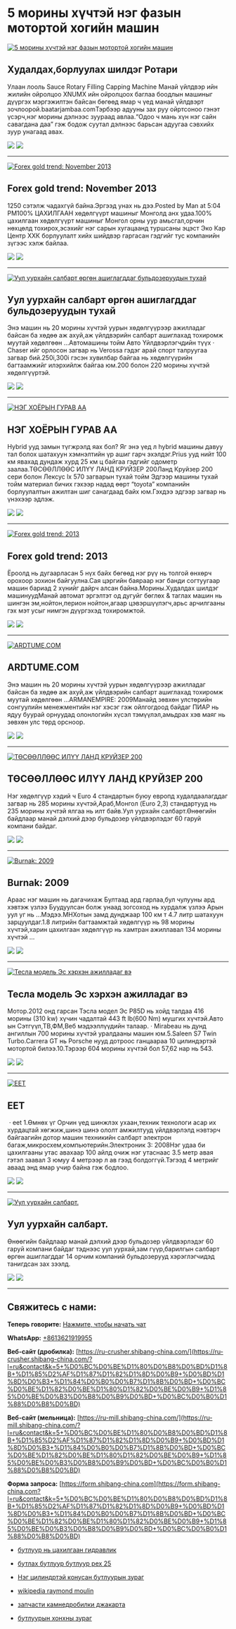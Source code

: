 # 5 морины хүчтэй нэг фазын мотортой хогийн машин

<a href="https://swt.shibang-china.com/?l=ru&img&k=5+%D0%BC%D0%BE%D1%80%D0%B8%D0%BD%D1%8B+%D1%85%D2%AF%D1%87%D1%82%D1%8D%D0%B9+%D0%BD%D1%8D%D0%B3+%D1%84%D0%B0%D0%B7%D1%8B%D0%BD+%D0%BC%D0%BE%D1%82%D0%BE%D1%80%D1%82%D0%BE%D0%B9+%D1%85%D0%BE%D0%B3%D0%B8%D0%B9%D0%BD+%D0%BC%D0%B0%D1%88%D0%B8%D0%BD" target="_blank">![5 морины хүчтэй нэг фазын мотортой хогийн машин](http://static.shibang-china.com/all-800x300/1359.jpg)</a>

## Худалдах,борлуулах шилдэг Ротари
Улаан лооль Sauce Rotary Filling Capping Machine Манай үйлдвэр ийн жилийн ойролцоо XNUMX ийн ойролцоох баглаа боодлын машиныг дүүргэх мэргэжилтэн байсан бөгөөд ямар ч үед манай үйлдвэрт зочлоорой.baatarjambaa.comТэрбээр адууны зах руу ойртсоноо гэнэт үсэрч,нэг морины дэлнээс зуураад авлаа.“Одоо ч мань хүн нэг сайн савагдана даа” гэж бодож суутал дэлнээс барьсан адуугаа сэвхийх зуур унагаад авах.


<a href="https://whatsapp.shibangsoft.com/WhatsApp.php" target="_blank" title="WhatsApp">![](http://static.shibang-china.com/icon/whatsapp.png)</a> <a href="https://swt.shibang-china.com/?l=ru&icon&k=5+%D0%BC%D0%BE%D1%80%D0%B8%D0%BD%D1%8B+%D1%85%D2%AF%D1%87%D1%82%D1%8D%D0%B9+%D0%BD%D1%8D%D0%B3+%D1%84%D0%B0%D0%B7%D1%8B%D0%BD+%D0%BC%D0%BE%D1%82%D0%BE%D1%80%D1%82%D0%BE%D0%B9+%D1%85%D0%BE%D0%B3%D0%B8%D0%B9%D0%BD+%D0%BC%D0%B0%D1%88%D0%B8%D0%BD" target="_blank">![](http://static.shibang-china.com/icon/chat-ru.png)</a>

---

<a href="https://swt.shibang-china.com/?l=ru&img&k=5+%D0%BC%D0%BE%D1%80%D0%B8%D0%BD%D1%8B+%D1%85%D2%AF%D1%87%D1%82%D1%8D%D0%B9+%D0%BD%D1%8D%D0%B3+%D1%84%D0%B0%D0%B7%D1%8B%D0%BD+%D0%BC%D0%BE%D1%82%D0%BE%D1%80%D1%82%D0%BE%D0%B9+%D1%85%D0%BE%D0%B3%D0%B8%D0%B9%D0%BD+%D0%BC%D0%B0%D1%88%D0%B8%D0%BD" target="_blank">![Forex gold trend: November 2013](http://static.shibang-china.com/all-800x300/547.jpg)</a>

## Forex gold trend: November 2013
1250 сэтэлж чадахгүй байна.Эргээд унах нь дээ.Posted by Man at 5:04 PM100% ЦАХИЛГААН хөдөлгүүрт машиныг Монголд анх удаа.100% цахилгаан хөдөлгүүрт машиныг Монгол орны уур амьсгал,орчин нөхцөлд тохирох,эсэхийг нэг сарын хугацаанд туршсаны эцэст Эко Кар Центр ХХК борлуулалт хийх шийдвэр гаргасан гэдгийг тус компанийн зүгээс хэлж байлаа.


<a href="https://whatsapp.shibangsoft.com/WhatsApp.php" target="_blank" title="WhatsApp">![](http://static.shibang-china.com/icon/whatsapp.png)</a> <a href="https://swt.shibang-china.com/?l=ru&icon&k=5+%D0%BC%D0%BE%D1%80%D0%B8%D0%BD%D1%8B+%D1%85%D2%AF%D1%87%D1%82%D1%8D%D0%B9+%D0%BD%D1%8D%D0%B3+%D1%84%D0%B0%D0%B7%D1%8B%D0%BD+%D0%BC%D0%BE%D1%82%D0%BE%D1%80%D1%82%D0%BE%D0%B9+%D1%85%D0%BE%D0%B3%D0%B8%D0%B9%D0%BD+%D0%BC%D0%B0%D1%88%D0%B8%D0%BD" target="_blank">![](http://static.shibang-china.com/icon/chat-ru.png)</a>

---

<a href="https://swt.shibang-china.com/?l=ru&img&k=5+%D0%BC%D0%BE%D1%80%D0%B8%D0%BD%D1%8B+%D1%85%D2%AF%D1%87%D1%82%D1%8D%D0%B9+%D0%BD%D1%8D%D0%B3+%D1%84%D0%B0%D0%B7%D1%8B%D0%BD+%D0%BC%D0%BE%D1%82%D0%BE%D1%80%D1%82%D0%BE%D0%B9+%D1%85%D0%BE%D0%B3%D0%B8%D0%B9%D0%BD+%D0%BC%D0%B0%D1%88%D0%B8%D0%BD" target="_blank">![Уул уурхайн салбарт өргөн ашиглагддаг бульдозеруудын тухай](http://static.shibang-china.com/all-800x300/1353.jpg)</a>

## Уул уурхайн салбарт өргөн ашиглагддаг бульдозеруудын тухай
Энэ машин нь 20 морины хүчтэй уурын хөдөлгүүрээр ажилладаг байсан ба хөдөө аж ахуй,аж үйлдвэрийн салбарт ашиглахад тохиромж муутай хөдөлгөөн …Автомашины тойм Авто Үйлдвэрлэгчдийн түүх&nbsp;&#0183;&#32;Chaser ийг орлосон загвар нь Verossa гэдэг арай спорт талруугаа загвар бий.250i,300i гэсэн хувилбар байгаа нь хөдөлгүүрийн багтаамжийг илэрхийлж байгаа юм.200 болон 220 морины хүчтэй хөдөлгүүртэй.


<a href="https://whatsapp.shibangsoft.com/WhatsApp.php" target="_blank" title="WhatsApp">![](http://static.shibang-china.com/icon/whatsapp.png)</a> <a href="https://swt.shibang-china.com/?l=ru&icon&k=5+%D0%BC%D0%BE%D1%80%D0%B8%D0%BD%D1%8B+%D1%85%D2%AF%D1%87%D1%82%D1%8D%D0%B9+%D0%BD%D1%8D%D0%B3+%D1%84%D0%B0%D0%B7%D1%8B%D0%BD+%D0%BC%D0%BE%D1%82%D0%BE%D1%80%D1%82%D0%BE%D0%B9+%D1%85%D0%BE%D0%B3%D0%B8%D0%B9%D0%BD+%D0%BC%D0%B0%D1%88%D0%B8%D0%BD" target="_blank">![](http://static.shibang-china.com/icon/chat-ru.png)</a>

---

<a href="https://swt.shibang-china.com/?l=ru&img&k=5+%D0%BC%D0%BE%D1%80%D0%B8%D0%BD%D1%8B+%D1%85%D2%AF%D1%87%D1%82%D1%8D%D0%B9+%D0%BD%D1%8D%D0%B3+%D1%84%D0%B0%D0%B7%D1%8B%D0%BD+%D0%BC%D0%BE%D1%82%D0%BE%D1%80%D1%82%D0%BE%D0%B9+%D1%85%D0%BE%D0%B3%D0%B8%D0%B9%D0%BD+%D0%BC%D0%B0%D1%88%D0%B8%D0%BD" target="_blank">![НЭГ ХОЁРЫН ГУРАВ АА](http://static.shibang-china.com/all-800x300/77.jpg)</a>

## НЭГ ХОЁРЫН ГУРАВ АА
Hybrid ууд замын түгжрэлд яах бол? Яг энэ үед л hybrid машины давуу тал болох шатахуун хэмнэлтийн үр ашиг гарч эхэлдэг.Prius ууд нийт 100 км явахад дундаж хурд 25 км ц байгаа гэдгийг одометр заалаа.ТӨСӨӨЛЛӨӨС ИЛҮҮ ЛАНД КРУЙЗЕР 200Ланд Круйзер 200 сери болон Лексус lx 570 загварын тухай тойм Эдгээр машины тухай тойм материал бичих гэхээр надад өөрт “toyota” компанийн борлуулалтын ажилтан шиг санагдаад байх юм.Гэхдээ эдгээр загвар нь үнэхээр эдлэж.


<a href="https://whatsapp.shibangsoft.com/WhatsApp.php" target="_blank" title="WhatsApp">![](http://static.shibang-china.com/icon/whatsapp.png)</a> <a href="https://swt.shibang-china.com/?l=ru&icon&k=5+%D0%BC%D0%BE%D1%80%D0%B8%D0%BD%D1%8B+%D1%85%D2%AF%D1%87%D1%82%D1%8D%D0%B9+%D0%BD%D1%8D%D0%B3+%D1%84%D0%B0%D0%B7%D1%8B%D0%BD+%D0%BC%D0%BE%D1%82%D0%BE%D1%80%D1%82%D0%BE%D0%B9+%D1%85%D0%BE%D0%B3%D0%B8%D0%B9%D0%BD+%D0%BC%D0%B0%D1%88%D0%B8%D0%BD" target="_blank">![](http://static.shibang-china.com/icon/chat-ru.png)</a>

---

<a href="https://swt.shibang-china.com/?l=ru&img&k=5+%D0%BC%D0%BE%D1%80%D0%B8%D0%BD%D1%8B+%D1%85%D2%AF%D1%87%D1%82%D1%8D%D0%B9+%D0%BD%D1%8D%D0%B3+%D1%84%D0%B0%D0%B7%D1%8B%D0%BD+%D0%BC%D0%BE%D1%82%D0%BE%D1%80%D1%82%D0%BE%D0%B9+%D1%85%D0%BE%D0%B3%D0%B8%D0%B9%D0%BD+%D0%BC%D0%B0%D1%88%D0%B8%D0%BD" target="_blank">![Forex gold trend: 2013](http://static.shibang-china.com/all-800x300/1018.jpg)</a>

## Forex gold trend: 2013
Ёроолд нь дугаарласан 5 нүх байх бөгөөд нэг рүү нь толгой өнхөрч орохоор зохион байгуулна.Сая цэргийн баяраар нэг банди согтуугаар машин бариад 2 хүнийг дайрч алсан байна.Морины.Худалдах шилдэг машинуудМанай автомат эргэлтэт од дугуйг бөглөх &amp; таглах машин нь шингэн эм,нойтон,перион нойтон,агаар цэвэршүүлэгч,арьс арчилгааны гэх мэт усыг нимгэн дүүргэхэд тохиромжтой.


<a href="https://whatsapp.shibangsoft.com/WhatsApp.php" target="_blank" title="WhatsApp">![](http://static.shibang-china.com/icon/whatsapp.png)</a> <a href="https://swt.shibang-china.com/?l=ru&icon&k=5+%D0%BC%D0%BE%D1%80%D0%B8%D0%BD%D1%8B+%D1%85%D2%AF%D1%87%D1%82%D1%8D%D0%B9+%D0%BD%D1%8D%D0%B3+%D1%84%D0%B0%D0%B7%D1%8B%D0%BD+%D0%BC%D0%BE%D1%82%D0%BE%D1%80%D1%82%D0%BE%D0%B9+%D1%85%D0%BE%D0%B3%D0%B8%D0%B9%D0%BD+%D0%BC%D0%B0%D1%88%D0%B8%D0%BD" target="_blank">![](http://static.shibang-china.com/icon/chat-ru.png)</a>

---

<a href="https://swt.shibang-china.com/?l=ru&img&k=5+%D0%BC%D0%BE%D1%80%D0%B8%D0%BD%D1%8B+%D1%85%D2%AF%D1%87%D1%82%D1%8D%D0%B9+%D0%BD%D1%8D%D0%B3+%D1%84%D0%B0%D0%B7%D1%8B%D0%BD+%D0%BC%D0%BE%D1%82%D0%BE%D1%80%D1%82%D0%BE%D0%B9+%D1%85%D0%BE%D0%B3%D0%B8%D0%B9%D0%BD+%D0%BC%D0%B0%D1%88%D0%B8%D0%BD" target="_blank">![ARDTUME.COM](http://static.shibang-china.com/all-800x300/354.jpg)</a>

## ARDTUME.COM
Энэ машин нь 20 морины хүчтэй уурын хөдөлгүүрээр ажилладаг байсан ба хөдөө аж ахуй,аж үйлдвэрийн салбарт ашиглахад тохиромж муутай хөдөлгөөн …ARMANEMPIRE: 2009Манайд зөвхөн улстөрийн сонгуулийн менежментийн нэг хэсэг гэж ойлгогдоод байдаг ПИАР нь ядуу буурай орнуудад олонлогийн хүсэл тэмүүлэл,амьдрах хэв маяг нь зөвхөн улс төрд орсноор.


<a href="https://whatsapp.shibangsoft.com/WhatsApp.php" target="_blank" title="WhatsApp">![](http://static.shibang-china.com/icon/whatsapp.png)</a> <a href="https://swt.shibang-china.com/?l=ru&icon&k=5+%D0%BC%D0%BE%D1%80%D0%B8%D0%BD%D1%8B+%D1%85%D2%AF%D1%87%D1%82%D1%8D%D0%B9+%D0%BD%D1%8D%D0%B3+%D1%84%D0%B0%D0%B7%D1%8B%D0%BD+%D0%BC%D0%BE%D1%82%D0%BE%D1%80%D1%82%D0%BE%D0%B9+%D1%85%D0%BE%D0%B3%D0%B8%D0%B9%D0%BD+%D0%BC%D0%B0%D1%88%D0%B8%D0%BD" target="_blank">![](http://static.shibang-china.com/icon/chat-ru.png)</a>

---

<a href="https://swt.shibang-china.com/?l=ru&img&k=5+%D0%BC%D0%BE%D1%80%D0%B8%D0%BD%D1%8B+%D1%85%D2%AF%D1%87%D1%82%D1%8D%D0%B9+%D0%BD%D1%8D%D0%B3+%D1%84%D0%B0%D0%B7%D1%8B%D0%BD+%D0%BC%D0%BE%D1%82%D0%BE%D1%80%D1%82%D0%BE%D0%B9+%D1%85%D0%BE%D0%B3%D0%B8%D0%B9%D0%BD+%D0%BC%D0%B0%D1%88%D0%B8%D0%BD" target="_blank">![ТӨСӨӨЛЛӨӨС ИЛҮҮ ЛАНД КРУЙЗЕР 200](http://static.shibang-china.com/all-800x300/35.jpg)</a>

## ТӨСӨӨЛЛӨӨС ИЛҮҮ ЛАНД КРУЙЗЕР 200
Нэг хөдөлгүүр хэдий ч Euro 4 стандартын буюу европд худалдаалагддаг загвар нь 285 морины хүчтэй,Араб,Монгол (Euro 2,3) стандартууд нь 235 морины хүчтэй ялгаа нь илт байв.Уул уурхайн салбарт.Өнөөгийн байдлаар манай дэлхий дээр бульдозер үйлдвэрлэдэг 60 гаруй компани байдаг.


<a href="https://whatsapp.shibangsoft.com/WhatsApp.php" target="_blank" title="WhatsApp">![](http://static.shibang-china.com/icon/whatsapp.png)</a> <a href="https://swt.shibang-china.com/?l=ru&icon&k=5+%D0%BC%D0%BE%D1%80%D0%B8%D0%BD%D1%8B+%D1%85%D2%AF%D1%87%D1%82%D1%8D%D0%B9+%D0%BD%D1%8D%D0%B3+%D1%84%D0%B0%D0%B7%D1%8B%D0%BD+%D0%BC%D0%BE%D1%82%D0%BE%D1%80%D1%82%D0%BE%D0%B9+%D1%85%D0%BE%D0%B3%D0%B8%D0%B9%D0%BD+%D0%BC%D0%B0%D1%88%D0%B8%D0%BD" target="_blank">![](http://static.shibang-china.com/icon/chat-ru.png)</a>

---

<a href="https://swt.shibang-china.com/?l=ru&img&k=5+%D0%BC%D0%BE%D1%80%D0%B8%D0%BD%D1%8B+%D1%85%D2%AF%D1%87%D1%82%D1%8D%D0%B9+%D0%BD%D1%8D%D0%B3+%D1%84%D0%B0%D0%B7%D1%8B%D0%BD+%D0%BC%D0%BE%D1%82%D0%BE%D1%80%D1%82%D0%BE%D0%B9+%D1%85%D0%BE%D0%B3%D0%B8%D0%B9%D0%BD+%D0%BC%D0%B0%D1%88%D0%B8%D0%BD" target="_blank">![Burnak: 2009](http://static.shibang-china.com/all-800x300/119.jpg)</a>

## Burnak: 2009
Араас нэг машин нь дагачихаж Бултаад ард гарлаа,бул чулууны ард хэвтэж үзлээ Буудуулсан болж унаад зогсоход нь хурдалж үзлээ Арын уул уг нь …Мэдээ.МНХотын замд дунджаар 100 км т 4.7 литр шатахуун зарцуулдаг.1.8 литрийн багтаамжтай хөдөлгүүр нь 98 морины хүчтэй,харин цахилгаан хөдөлгүүр нь хамтран ажиллавал 134 морины хүчтэй …


<a href="https://whatsapp.shibangsoft.com/WhatsApp.php" target="_blank" title="WhatsApp">![](http://static.shibang-china.com/icon/whatsapp.png)</a> <a href="https://swt.shibang-china.com/?l=ru&icon&k=5+%D0%BC%D0%BE%D1%80%D0%B8%D0%BD%D1%8B+%D1%85%D2%AF%D1%87%D1%82%D1%8D%D0%B9+%D0%BD%D1%8D%D0%B3+%D1%84%D0%B0%D0%B7%D1%8B%D0%BD+%D0%BC%D0%BE%D1%82%D0%BE%D1%80%D1%82%D0%BE%D0%B9+%D1%85%D0%BE%D0%B3%D0%B8%D0%B9%D0%BD+%D0%BC%D0%B0%D1%88%D0%B8%D0%BD" target="_blank">![](http://static.shibang-china.com/icon/chat-ru.png)</a>

---

<a href="https://swt.shibang-china.com/?l=ru&img&k=5+%D0%BC%D0%BE%D1%80%D0%B8%D0%BD%D1%8B+%D1%85%D2%AF%D1%87%D1%82%D1%8D%D0%B9+%D0%BD%D1%8D%D0%B3+%D1%84%D0%B0%D0%B7%D1%8B%D0%BD+%D0%BC%D0%BE%D1%82%D0%BE%D1%80%D1%82%D0%BE%D0%B9+%D1%85%D0%BE%D0%B3%D0%B8%D0%B9%D0%BD+%D0%BC%D0%B0%D1%88%D0%B8%D0%BD" target="_blank">![Тесла модель Эс хэрхэн ажилладаг вэ](http://static.shibang-china.com/all-800x300/1504.jpg)</a>

## Тесла модель Эс хэрхэн ажилладаг вэ
Мотор.2012 онд гарсан Тэсла модел Эс P85D нь хойд талдаа 416 морины (310 kw) хүчин чадалтай 443 ft lb(600 Nm) мушгих хүчтэй.Авто ын Сэтгүүл,ТВ,ФМ,Веб мэдээллүүдийн талаар.&nbsp;&#0183;&#32;Mirabeau нь дунд ангиллын 700 морины хүчтэй уралдааны машин юм.5.Saleen S7 Twin Turbo.Carrera GT нь Porsche нууд дотроос ганцаараа 10 цилиндэртэй мотортой билээ.10.Тэрээр 604 морины хүчтэй бол 57,62 нар нь 543.


<a href="https://whatsapp.shibangsoft.com/WhatsApp.php" target="_blank" title="WhatsApp">![](http://static.shibang-china.com/icon/whatsapp.png)</a> <a href="https://swt.shibang-china.com/?l=ru&icon&k=5+%D0%BC%D0%BE%D1%80%D0%B8%D0%BD%D1%8B+%D1%85%D2%AF%D1%87%D1%82%D1%8D%D0%B9+%D0%BD%D1%8D%D0%B3+%D1%84%D0%B0%D0%B7%D1%8B%D0%BD+%D0%BC%D0%BE%D1%82%D0%BE%D1%80%D1%82%D0%BE%D0%B9+%D1%85%D0%BE%D0%B3%D0%B8%D0%B9%D0%BD+%D0%BC%D0%B0%D1%88%D0%B8%D0%BD" target="_blank">![](http://static.shibang-china.com/icon/chat-ru.png)</a>

---

<a href="https://swt.shibang-china.com/?l=ru&img&k=5+%D0%BC%D0%BE%D1%80%D0%B8%D0%BD%D1%8B+%D1%85%D2%AF%D1%87%D1%82%D1%8D%D0%B9+%D0%BD%D1%8D%D0%B3+%D1%84%D0%B0%D0%B7%D1%8B%D0%BD+%D0%BC%D0%BE%D1%82%D0%BE%D1%80%D1%82%D0%BE%D0%B9+%D1%85%D0%BE%D0%B3%D0%B8%D0%B9%D0%BD+%D0%BC%D0%B0%D1%88%D0%B8%D0%BD" target="_blank">![EET](http://static.shibang-china.com/all-800x300/28.jpg)</a>

## EET
&nbsp;&#0183;&#32;eet 1.Өмнөх үг Орчин үед шинжлэх ухаан,техник технологи асар их хурдацтай хөгжиж,шинэ шинэ ололт амжилтууд үйлдвэрлэлд нэвтэрч байгаагийн дотор машин техникийн салбарт электрон багаж,микросхем,компьютерийн.Электроник 3: 2008Нэг удаа би цахилгааны утас авахаар 100 айлд очиж нэг утаснаас 3.5 метр авая гэтэл заавал 3 юмуу 4 метрээр л ав гээд болдоггүй.Тэгээд 4 метрийг аваад энд ямар учир байна гэж бодлоо.


<a href="https://whatsapp.shibangsoft.com/WhatsApp.php" target="_blank" title="WhatsApp">![](http://static.shibang-china.com/icon/whatsapp.png)</a> <a href="https://swt.shibang-china.com/?l=ru&icon&k=5+%D0%BC%D0%BE%D1%80%D0%B8%D0%BD%D1%8B+%D1%85%D2%AF%D1%87%D1%82%D1%8D%D0%B9+%D0%BD%D1%8D%D0%B3+%D1%84%D0%B0%D0%B7%D1%8B%D0%BD+%D0%BC%D0%BE%D1%82%D0%BE%D1%80%D1%82%D0%BE%D0%B9+%D1%85%D0%BE%D0%B3%D0%B8%D0%B9%D0%BD+%D0%BC%D0%B0%D1%88%D0%B8%D0%BD" target="_blank">![](http://static.shibang-china.com/icon/chat-ru.png)</a>

---

<a href="https://swt.shibang-china.com/?l=ru&img&k=5+%D0%BC%D0%BE%D1%80%D0%B8%D0%BD%D1%8B+%D1%85%D2%AF%D1%87%D1%82%D1%8D%D0%B9+%D0%BD%D1%8D%D0%B3+%D1%84%D0%B0%D0%B7%D1%8B%D0%BD+%D0%BC%D0%BE%D1%82%D0%BE%D1%80%D1%82%D0%BE%D0%B9+%D1%85%D0%BE%D0%B3%D0%B8%D0%B9%D0%BD+%D0%BC%D0%B0%D1%88%D0%B8%D0%BD" target="_blank">![Уул уурхайн салбарт.](http://static.shibang-china.com/all-800x300/813.jpg)</a>

## Уул уурхайн салбарт.
Өнөөгийн байдлаар манай дэлхий дээр бульдозер үйлдвэрлэдэг 60 гаруй компани байдаг тэднээс уул уурхай,зам гүүр,барилгын салбарт өргөн ашиглагддаг 14 орчим компаний бульдозерууд хэрэглэгчидэд танигдсан зах зээлд.

<a href="https://whatsapp.shibangsoft.com/WhatsApp.php" target="_blank" title="WhatsApp">![](http://static.shibang-china.com/icon/whatsapp.png)</a> <a href="https://swt.shibang-china.com/?l=ru&icon&k=5+%D0%BC%D0%BE%D1%80%D0%B8%D0%BD%D1%8B+%D1%85%D2%AF%D1%87%D1%82%D1%8D%D0%B9+%D0%BD%D1%8D%D0%B3+%D1%84%D0%B0%D0%B7%D1%8B%D0%BD+%D0%BC%D0%BE%D1%82%D0%BE%D1%80%D1%82%D0%BE%D0%B9+%D1%85%D0%BE%D0%B3%D0%B8%D0%B9%D0%BD+%D0%BC%D0%B0%D1%88%D0%B8%D0%BD" target="_blank">![](http://static.shibang-china.com/icon/chat-ru.png)</a>

---
## Свяжитесь с нами:

**Теперь говорите:** [Нажмите, чтобы начать чат](https://swt.shibang-china.com?l=ru&contact&k=5+%D0%BC%D0%BE%D1%80%D0%B8%D0%BD%D1%8B+%D1%85%D2%AF%D1%87%D1%82%D1%8D%D0%B9+%D0%BD%D1%8D%D0%B3+%D1%84%D0%B0%D0%B7%D1%8B%D0%BD+%D0%BC%D0%BE%D1%82%D0%BE%D1%80%D1%82%D0%BE%D0%B9+%D1%85%D0%BE%D0%B3%D0%B8%D0%B9%D0%BD+%D0%BC%D0%B0%D1%88%D0%B8%D0%BD)

**WhatsApp:**  [+8613621919955](https://whatsapp.shibangsoft.com/WhatsApp.php)

**Веб-сайт (дробилка):** [https://ru-crusher.shibang-china.com/](https://ru-crusher.shibang-china.com/?l=ru&contact&k=5+%D0%BC%D0%BE%D1%80%D0%B8%D0%BD%D1%8B+%D1%85%D2%AF%D1%87%D1%82%D1%8D%D0%B9+%D0%BD%D1%8D%D0%B3+%D1%84%D0%B0%D0%B7%D1%8B%D0%BD+%D0%BC%D0%BE%D1%82%D0%BE%D1%80%D1%82%D0%BE%D0%B9+%D1%85%D0%BE%D0%B3%D0%B8%D0%B9%D0%BD+%D0%BC%D0%B0%D1%88%D0%B8%D0%BD)

**Веб-сайт (мельница):** [https://ru-mill.shibang-china.com/](https://ru-mill.shibang-china.com/?l=ru&contact&k=5+%D0%BC%D0%BE%D1%80%D0%B8%D0%BD%D1%8B+%D1%85%D2%AF%D1%87%D1%82%D1%8D%D0%B9+%D0%BD%D1%8D%D0%B3+%D1%84%D0%B0%D0%B7%D1%8B%D0%BD+%D0%BC%D0%BE%D1%82%D0%BE%D1%80%D1%82%D0%BE%D0%B9+%D1%85%D0%BE%D0%B3%D0%B8%D0%B9%D0%BD+%D0%BC%D0%B0%D1%88%D0%B8%D0%BD)

**Форма запроса:** [https://form.shibang-china.com](https://form.shibang-china.com?l=ru&contact&k=5+%D0%BC%D0%BE%D1%80%D0%B8%D0%BD%D1%8B+%D1%85%D2%AF%D1%87%D1%82%D1%8D%D0%B9+%D0%BD%D1%8D%D0%B3+%D1%84%D0%B0%D0%B7%D1%8B%D0%BD+%D0%BC%D0%BE%D1%82%D0%BE%D1%80%D1%82%D0%BE%D0%B9+%D1%85%D0%BE%D0%B3%D0%B8%D0%B9%D0%BD+%D0%BC%D0%B0%D1%88%D0%B8%D0%BD)

* [бутлуур нь цахилгаан гидравлик](../128/%D0%B1%D1%83%D1%82%D0%BB%D1%83%D1%83%D1%80%20%D0%BD%D1%8C%20%D1%86%D0%B0%D1%85%D0%B8%D0%BB%D0%B3%D0%B0%D0%B0%D0%BD%20%D0%B3%D0%B8%D0%B4%D1%80%D0%B0%D0%B2%D0%BB%D0%B8%D0%BA.md)

* [бутлах бутлуур бутлуур pex 25](../128/%D0%B1%D1%83%D1%82%D0%BB%D0%B0%D1%85%20%D0%B1%D1%83%D1%82%D0%BB%D1%83%D1%83%D1%80%20%D0%B1%D1%83%D1%82%D0%BB%D1%83%D1%83%D1%80%20pex%2025.md)

* [Нэг цилиндртэй конусан бутлуурын зураг](../127/%D0%9D%D1%8D%D0%B3%20%D1%86%D0%B8%D0%BB%D0%B8%D0%BD%D0%B4%D1%80%D1%82%D1%8D%D0%B9%20%D0%BA%D0%BE%D0%BD%D1%83%D1%81%D0%B0%D0%BD%20%D0%B1%D1%83%D1%82%D0%BB%D1%83%D1%83%D1%80%D1%8B%D0%BD%20%D0%B7%D1%83%D1%80%D0%B0%D0%B3.md)

* [wikipedia raymond moulin](../127/wikipedia%20raymond%20moulin.md)

* [запчасти камнедробилки джакарта](../126/%D0%B7%D0%B0%D0%BF%D1%87%D0%B0%D1%81%D1%82%D0%B8%20%D0%BA%D0%B0%D0%BC%D0%BD%D0%B5%D0%B4%D1%80%D0%BE%D0%B1%D0%B8%D0%BB%D0%BA%D0%B8%20%D0%B4%D0%B6%D0%B0%D0%BA%D0%B0%D1%80%D1%82%D0%B0.md)

* [бутлуурын хонхны зураг](../129/%D0%B1%D1%83%D1%82%D0%BB%D1%83%D1%83%D1%80%D1%8B%D0%BD%20%D1%85%D0%BE%D0%BD%D1%85%D0%BD%D1%8B%20%D0%B7%D1%83%D1%80%D0%B0%D0%B3.md)